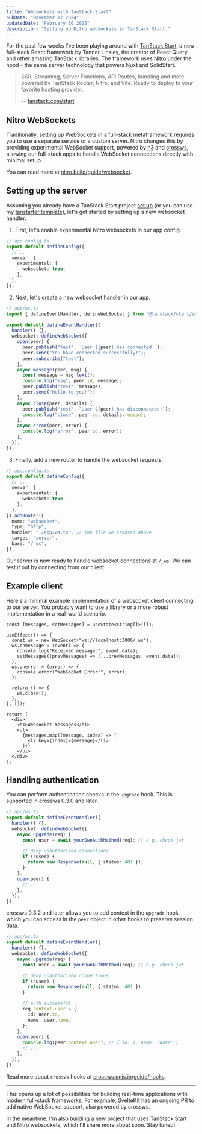 ```yaml
---
title: "Websockets with TanStack Start"
pubDate: "November 17 2024"
updatedDate: "February 10 2025"
description: "Setting up Nitro websockets in TanStack Start."
---
```


For the past few weeks I've been playing around with [TanStack Start](https://tanstack.com/start/latest), a new full-stack React framework by Tanner Linsley, the creator of React Query and other amazing TanStack libraries. The framework uses [Nitro](https://nitro.build/) under the hood - the same server technology that powers Nuxt and SolidStart.

> SSR, Streaming, Server Functions, API Routes, bundling and more powered by TanStack Router, Nitro, and Vite. Ready to deploy to your favorite hosting provider.
>
> -- [tanstack.com/start](https://tanstack.com/start/latest)

## Nitro WebSockets

Traditionally, setting up WebSockets in a full-stack metaframework requires you to use a separate service or a custom server. Nitro changes this by providing experimental WebSocket support, powered by [h3](https://h3.unjs.io/guide/websocket) and [crossws](https://crossws.unjs.io/), allowing our full-stack apps to handle WebSocket connections directly with minimal setup.

You can read more at [nitro.build/guide/websocket](https://nitro.build/guide/websocket).

## Setting up the server

Assuming you already have a TanStack Start project [set up](https://tanstack.com/start/latest/docs/framework/react/getting-started) (or you can use my [tanstarter template](https://github.com/dotnize/tanstarter)), let's get started by setting up a new websocket handler.

1. First, let's enable experimental Nitro websockets in our app config.

```ts {5-7}
// app.config.ts
export default defineConfig({
  // ...
  server: {
    experimental: {
      websocket: true,
    },
  },
});
```

2. Next, let's create a new websocket handler in our app.

```ts
// app/ws.ts
import { defineEventHandler, defineWebSocket } from "@tanstack/start/server";

export default defineEventHandler({
  handler() {},
  websocket: defineWebSocket({
    open(peer) {
      peer.publish("test", `User ${peer} has connected!`);
      peer.send("You have connected successfully!");
      peer.subscribe("test");
    },
    async message(peer, msg) {
      const message = msg.text();
      console.log("msg", peer.id, message);
      peer.publish("test", message);
      peer.send("Hello to you!");
    },
    async close(peer, details) {
      peer.publish("test", `User ${peer} has disconnected!`);
      console.log("close", peer.id, details.reason);
    },
    async error(peer, error) {
      console.log("error", peer.id, error);
    },
  }),
});
```

3. Finally, add a new router to handle the websocket requests.

```ts {9-15}
// app.config.ts
export default defineConfig({
  // ...
  server: {
    experimental: {
      websocket: true,
    },
  },
}).addRouter({
  name: "websocket",
  type: "http",
  handler: "./app/ws.ts", // the file we created above
  target: "server",
  base: "/_ws",
});
```

Our server is now ready to handle websocket connections at `/_ws`. We can test it out by connecting from our client.

## Example client

Here's a minimal example implementation of a websocket client connecting to our server. You probably want to use a library or a more robust implementation in a real-world scenario.

```tsx
const [messages, setMessages] = useState<string[]>([]);

useEffect(() => {
  const ws = new WebSocket("ws://localhost:3000/_ws");
  ws.onmessage = (event) => {
    console.log("Received message:", event.data);
    setMessages((prevMessages) => [...prevMessages, event.data]);
  };
  ws.onerror = (error) => {
    console.error("WebSocket Error:", error);
  };

  return () => {
    ws.close();
  };
}, []);

return (
  <div>
    <h1>Websocket messages</h1>
    <ul>
      {messages.map((message, index) => (
        <li key={index}>{message}</li>
      ))}
    </ul>
  </div>
);
```

## Handling authentication

You can perform authentication checks in the `upgrade` hook. This is supported in crossws 0.3.0 and later.

```ts {5-12}
// app/ws.ts
export default defineEventHandler({
  handler() {},
  websocket: defineWebSocket({
    async upgrade(req) {
      const user = await yourOwnAuthMethod(req); // e.g. check jwt

      // deny unauthorized connections
      if (!user) {
        return new Response(null, { status: 401 });
      }
    },
    open(peer) {
      // ...
    },
  }),
});
```

crossws 0.3.2 and later allows you to add context in the `upgrade` hook, which you can access in the `peer` object in other hooks to preserve session data.

```ts {14-17}
// app/ws.ts
export default defineEventHandler({
  handler() {},
  websocket: defineWebSocket({
    async upgrade(req) {
      const user = await yourOwnAuthMethod(req); // e.g. check jwt

      // deny unauthorized connections
      if (!user) {
        return new Response(null, { status: 401 });
      }

      // auth successful
      req.context.user = {
        id: user.id,
        name: user.name,
      };
    },
    open(peer) {
      console.log(peer.context.user); // { id: 1, name: 'Nate' }
      // ...
    },
  }),
});
```

Read more about `crossws` hooks at [crossws.unjs.io/guide/hooks](https://crossws.unjs.io/guide/hooks).

---

This opens up a lot of possibilities for building real-time applications with modern full-stack frameworks. For example, SvelteKit has an [ongoing PR](https://github.com/sveltejs/kit/pull/12973) to add native WebSocket support, also powered by crossws.

In the meantime, I'm also building a new project that uses TanStack Start and Nitro websockets, which I'll share more about soon. Stay tuned!
